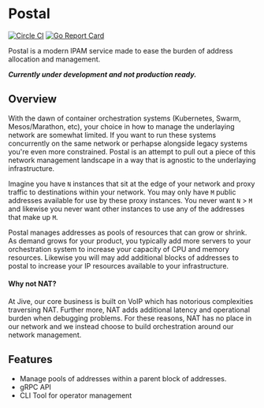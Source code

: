 # Postal 
[![Circle CI](https://circleci.com/gh/jive/postal.svg?style=svg)](https://circleci.com/gh/jive/postal)
[![Go Report Card](https://goreportcard.com/badge/github.com/jive/postal)](https://goreportcard.com/report/github.com/jive/postal)

Postal is a modern IPAM service made to ease the burden of address allocation and management.

***Currently under development and not production ready.***

## Overview

With the dawn of container orchestration systems (Kubernetes, Swarm, Mesos/Marathon, etc), your choice in how to manage the underlaying network are somewhat limited.
If you want to run these systems concurrently on the same network or perhapse alongside legacy systems you're even more constrained.
Postal is an attempt to pull out a piece of this network management landscape in a way that is agnostic to the underlaying infrastructure.

Imagine you have `N` instances that sit at the edge of your network and proxy traffic to destinations within your network.
You may only have `M` public addresses available for use by these proxy instances.
You never want `N` > `M` and likewise you never want other instances to use any of the addresses that make up `M`.

Postal manages addresses as pools of resources that can grow or shrink.
As demand grows for your product, you typically add more servers to your orchestration system to increase your capacity of CPU and memory resources.
Likewise you will may add additional blocks of addresses to postal to increase your IP resources available to your infrastructure.

#### Why not NAT?

At Jive, our core business is built on VoIP which has notorious complexities traversing NAT.
Further more, NAT adds additional latency and operational burden when debugging problems.
For these reasons, NAT has no place in our network and we instead choose to build orchestration around our network management.

## Features

- Manage pools of addresses within a parent block of addresses.
- gRPC API
- CLI Tool for operator management
